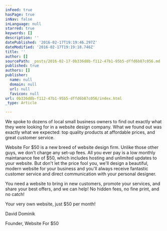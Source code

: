 ```yaml
---
inFeed: true
hasPage: true
inNav: false
inLanguage: null
starred: true
keywords: []
description: ''
datePublished: '2016-02-17T19:19:46.297Z'
dateModified: '2016-02-17T19:19:18.746Z'
title: ''
author: []
sourcePath: _posts/2016-02-17-0b336d8b-f112-47b1-95b5-dffd6b87c056.md
published: true
authors: []
publisher:
  name: null
  domain: null
  url: null
  favicon: null
url: 0b336d8b-f112-47b1-95b5-dffd6b87c056/index.html
_type: Article

---
```

We
spoke to dozens of local small business owners to find out exactly what
they were looking for in a website design company. What we found out 
was exactly what we expected: top quality products at affordable prices,
and great customer service.

Website
For $50 is a new breed of website design firm. Unlike those other guys,
we don't charge any set-up fees. All you ever pay is a low monthly 
maintanance fee of $50, which includes hosting and unlimited updates to 
your website. But don't let the price fool you, we'll design a 
beautiful, modern website for your business and you'll always receive 
fantastic customer service and direct communication with your personal 
designer.

You
need a website to bring in new customers, promote your services, and 
share your best offers, and we can help! No hidden fees, no fine print, 
and no catch!

Your very own website, just $50 per month!

David Dominik

Founder, Website For $50